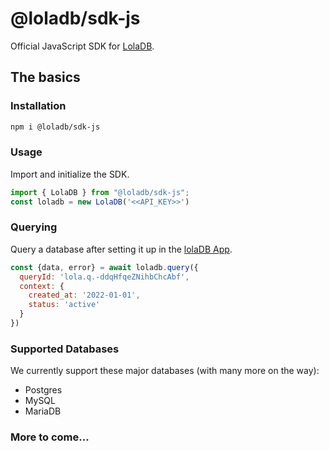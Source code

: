 # @loladb/sdk-js

Official JavaScript SDK for [LolaDB](https://loladb.com).

## The basics

### Installation

```bash
npm i @loladb/sdk-js
```

### Usage

Import and initialize the SDK.

```js
import { LolaDB } from "@loladb/sdk-js";
const loladb = new LolaDB('<<API_KEY>>')
```

### Querying

Query a database after setting it up in the [lolaDB App](https://app.loladb.com).

```js
const {data, error} = await loladb.query({
  queryId: 'lola.q.-ddqHfqeZNihbChcAbf',
  context: {
    created_at: '2022-01-01',
    status: 'active'
  } 
})
```

### Supported Databases

We currently support these major databases (with many more on the way):

- Postgres
- MySQL
- MariaDB

### More to come...
